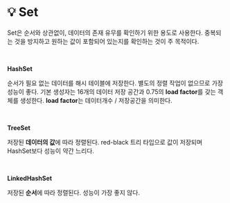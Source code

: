 # 💡 **Set**

Set은 순서와 상관없이, 데이터의 존재 유무를 확인하기 위한 용도로 사용한다. 중복되는 것을 방지하고 원하는 값이 포함되어 있는지를 확인하는 것이 주 목적이다.

<br>

**HashSet**

순서가 필요 없는 데이터를 해시 테이블에 저장한다. 별도의 정렬 작업이 없으므로 가장 성능이 좋다.
기본 생성자는 16개의 데이터 저장 공간과 0.75의 **load factor**를 갖는 객체를 생성한다. **load factor**는 데이터개수 / 저장공간을 의미한다. 

<br>

**TreeSet**

저장된 **데이터의 값**에 따라 정렬된다. red-black 트리 타입으로 값이 저장되며 HashSet보다 성능이 약간 느리다.

<br>

**LinkedHashSet**

저장된 **순서**에 따라 정렬된다. 성능이 가장 좋지 않다.


